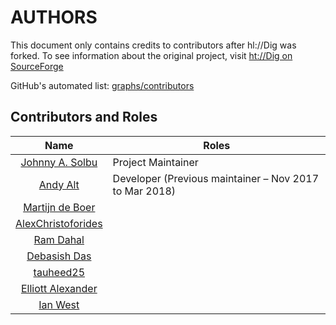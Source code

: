# AUTHORS

This document only contains credits to contributors after hl://Dig was
forked. To see information about the original project, visit [ht://Dig on SourceForge](https://sourceforge.net/projects/htdig/)

GitHub's automated list: [graphs/contributors](https://github.com/solbu/hldig/graphs/contributors)

## Contributors and Roles
| Name        | Roles
| :-----------: | ----------------------------------|
| [Johnny A. Solbu](https://www.solbu.net/) | Project Maintainer |
| [Andy Alt](https://github.com/andy5995) | Developer (Previous maintainer – Nov 2017 to Mar 2018) |
| [Martijn de Boer](https://github.com/sexybiggetje) | |
| [AlexChristoforides](https://github.com/AlexChristoforides) | |
| [Ram Dahal](https://github.com/ramdahal) | |
| [Debasish Das](https://github.com/Debu44) | |
| [tauheed25](https://github.com/tauheed25) | |
| [Elliott Alexander](https://github.com/escottalexander) | |
| [Ian West](https://github.com/iandiver) ||
